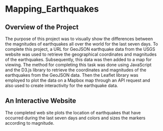 # Mapping_Earthquakes
## Overview of the Project
The purpose of this project was to visually show the differences between the magnitudes of earthquakes all over the world for the last seven days.  To complete this project, a URL for GeoJSON earthquake data from the USGS website was used to retrieve the geographical coordinates and magnitudes of the earthquakes.  Subsequently, this data was then added to a map for viewing.  The method for completing this task was done using JavaScript and the D3.js library to retrieve the coordinates and magnitudes of the earthquakes from the GeoJSON data. Then the Leaflet library was employed to plot the data on a Mapbox map through an API request and also used to create interactivity for the earthquake data.

## An Interactive Website
The completed web site plots the location of earthquakes that have occurred during the last seven days and colors and sizes the markers according to magnitude.  
